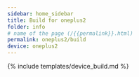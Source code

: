 ```yaml
---
sidebar: home_sidebar
title: Build for oneplus2
folder: info
# name of the page (/{{permalink}}.html)
permalink: oneplus2/build
device: oneplus2
---
```

{% include templates/device_build.md %}
